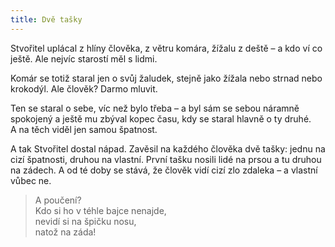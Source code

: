 ```yaml
---
title: Dvě tašky
---
```


  

Stvořitel uplácal z hlíny člověka, z větru komára, žížalu z deště – a kdo ví co ještě. Ale nejvíc starostí měl s lidmi.

Komár se totiž staral jen o svůj žaludek, stejně jako žížala nebo strnad nebo krokodýl. Ale člověk? Darmo mluvit.

Ten se staral o sebe, víc než bylo třeba – a byl sám se sebou náramně spokojený a ještě mu zbýval kopec času, kdy se staral hlavně o ty druhé. A na těch viděl jen samou špatnost.

A tak Stvořitel dostal nápad. Zavěsil na každého člověka dvě tašky: jednu na cizí špatnosti, druhou na vlastní. První tašku nosili lidé na prsou a tu druhou na zádech. A od té doby se stává, že člověk vidí cizí zlo zdaleka – a vlastní vůbec ne.

> A poučení?  
> Kdo si ho v téhle bajce nenajde,  
> nevidí si na špičku nosu,  
> natož na záda!
